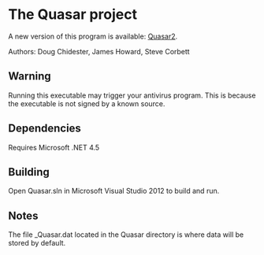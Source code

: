 # The Quasar project

A new version of this program is available: [Quasar2](https://github.com/objectDisorientedProgrammer/Quasar2).

Authors: Doug Chidester, James Howard, Steve Corbett

## Warning
Running this executable may trigger your antivirus program. This is because the executable is not signed by a known source.

## Dependencies
Requires Microsoft .NET 4.5

## Building
Open Quasar.sln in Microsoft Visual Studio 2012 to build and run.

## Notes
The file _Quasar.dat located in the Quasar directory is where data will be stored by default.
